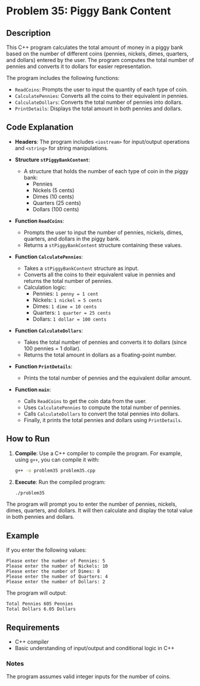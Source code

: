# Problem 35: Piggy Bank Content

## Description
This C++ program calculates the total amount of money in a piggy bank based on the number of different coins (pennies, nickels, dimes, quarters, and dollars) entered by the user. The program computes the total number of pennies and converts it to dollars for easier representation.

The program includes the following functions:
- `ReadCoins`: Prompts the user to input the quantity of each type of coin.
- `CalculatePennies`: Converts all the coins to their equivalent in pennies.
- `CalculateDollars`: Converts the total number of pennies into dollars.
- `PrintDetails`: Displays the total amount in both pennies and dollars.

## Code Explanation

- **Headers**: The program includes `<iostream>` for input/output operations and `<string>` for string manipulations.
  
- **Structure `stPiggyBankContent`**:
  - A structure that holds the number of each type of coin in the piggy bank:
    - Pennies
    - Nickels (5 cents)
    - Dimes (10 cents)
    - Quarters (25 cents)
    - Dollars (100 cents)

- **Function `ReadCoins`**:
  - Prompts the user to input the number of pennies, nickels, dimes, quarters, and dollars in the piggy bank.
  - Returns a `stPiggyBankContent` structure containing these values.

- **Function `CalculatePennies`**:
  - Takes a `stPiggyBankContent` structure as input.
  - Converts all the coins to their equivalent value in pennies and returns the total number of pennies.
  - Calculation logic:
    - Pennies: `1 penny = 1 cent`
    - Nickels: `1 nickel = 5 cents`
    - Dimes: `1 dime = 10 cents`
    - Quarters: `1 quarter = 25 cents`
    - Dollars: `1 dollar = 100 cents`

- **Function `CalculateDollars`**:
  - Takes the total number of pennies and converts it to dollars (since 100 pennies = 1 dollar).
  - Returns the total amount in dollars as a floating-point number.

- **Function `PrintDetails`**:
  - Prints the total number of pennies and the equivalent dollar amount.

- **Function `main`**:
  - Calls `ReadCoins` to get the coin data from the user.
  - Uses `CalculatePennies` to compute the total number of pennies.
  - Calls `CalculateDollars` to convert the total pennies into dollars.
  - Finally, it prints the total pennies and dollars using `PrintDetails`.

## How to Run

1. **Compile**: Use a C++ compiler to compile the program. For example, using `g++`, you can compile it with:
   ```bash
   g++ -o problem35 problem35.cpp
   ```
2. **Execute**: Run the compiled program:
   ```bash
   ./problem35
   ```
  The program will prompt you to enter the number of pennies, nickels, dimes, quarters, and dollars. It will then calculate and display the total value in both pennies and dollars.
## Example

If you enter the following values:
```
Please enter the number of Pennies: 5
Please enter the number of Nickels: 10
Please enter the number of Dimes: 8
Please enter the number of Quarters: 4
Please enter the number of Dollars: 2
```
The program will output:
```
Total Pennies 605 Pennies
Total Dollars 6.05 Dollars
```

## Requirements
- C++ compiler
- Basic understanding of input/output and conditional logic in C++

### Notes
The program assumes valid integer inputs for the number of coins.
